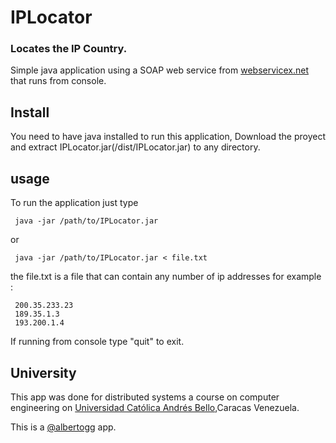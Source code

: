 # IPLocator

### Locates the IP Country.

Simple java application using a SOAP web service from [webservicex.net][servicex] that runs from console.

## Install

You need to have java installed to run this application, Download the proyect and extract IPLocator.jar(/dist/IPLocator.jar) to any directory.

## usage

To run the application just type 
   
     java -jar /path/to/IPLocator.jar

or 

     java -jar /path/to/IPLocator.jar < file.txt

the file.txt is a file that can contain any number of ip addresses
for example :

     200.35.233.23
     189.35.1.3
     193.200.1.4

If running from console type "quit" to exit.

[servicex]: http://www.webservicex.net/

## University

This app was done for distributed systems a course on computer engineering on [Universidad Católica Andrés Bello][ucab],Caracas Venezuela.

This is a [@albertogg][alberto] app.

[ucab]: http://www.ucab.edu.ve/escueladeingenierainformatica.html
[alberto]: http://albertogrespan.com
